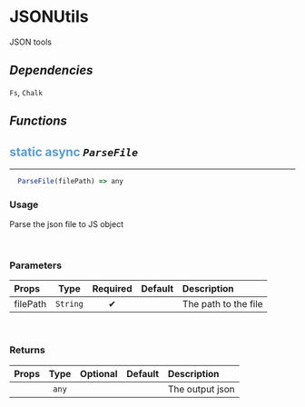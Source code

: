# **JSONUtils**
JSON tools

## ***Dependencies***
`Fs`, `Chalk`
<br/>

## ***Functions***
## <span style="color: #569CD6">static</span> <span style="color: #569CD6">async</span> *`ParseFile`* 
---
```jsx
  ParseFile(filePath) => any
```

### **Usage**
Parse the json file to JS object

<br/>

### **Parameters**
| Props | Type | Required | Default | Description |
| :---|:---:|:---:|:---:|:---|
| filePath | `String` | ✔ || The path to the file |
<br/>

### **Returns**
| Props | Type | Optional | Default | Description |
| :---|:---:|:---:|:---:|:---|
|| `any` ||| The output json |
<br/>
